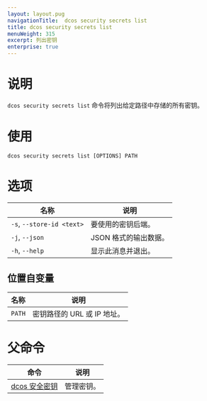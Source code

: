```yaml
---
layout: layout.pug
navigationTitle:  dcos security secrets list
title: dcos security secrets list
menuWeight: 315
excerpt: 列出密钥
enterprise: true
---
```


# 说明

`dcos security secrets list` 命令将列出给定路径中存储的所有密钥。

# 使用

```
dcos security secrets list [OPTIONS] PATH
```

# 选项

| 名称 | 说明 |
|------------------|----------------------|
|`-s`, `--store-id <text>` | 要使用的密钥后端。|
|`-j`, `--json` | JSON 格式的输出数据。|
| `-h`, `--help` | 显示此消息并退出。 |

## 位置自变量

| 名称 | 说明 |
|---------|-------------|
| `PATH` | 密钥路径的 URL 或 IP 地址。 |

# 父命令

| 命令 | 说明 |
|---------|-------------|
| [dcos 安全密钥](/dcos/cn/1.12/cli/command-reference/dcos-security/dcos-security-secrets/) | 管理密钥。 |